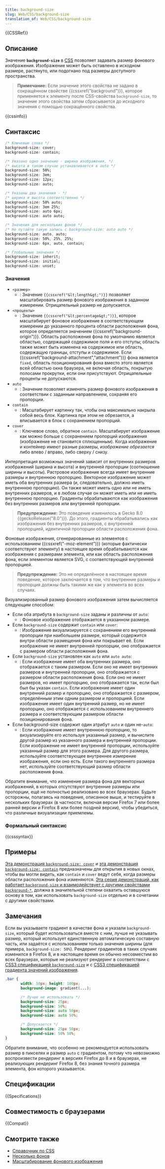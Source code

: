 ```yaml
---
title: background-size
slug: Web/CSS/background-size
translation_of: Web/CSS/background-size
---
```


{{CSSRef}}

## Описание

Значение **`background-size`** в [CSS](/ru/docs/CSS) позволяет задавать размер фонового изображения. Изображение может быть оставлено в исходном размере, растянуто, или подогнано под размеры доступного пространства.

> **Примечание:** Если значение этого свойства не задано в сокращённом свойстве {{cssxref("background")}}, которое применяется к элементу после CSS-свойства `background-size`, то значение этого свойства затем сбрасывается до исходного значения c помощью сокращённого свойства.

{{cssinfo}}

## Синтаксис

```css
/* Ключевые слова */
background-size: cover;
background-size: contain;

/* Указано одно значение - ширина изображения, */
/* высота в таком случае устанавливается в auto */
background-size: 50%;
background-size: 3em;
background-size: 12px;
background-size: auto;

/* Указаны два значения - */
/* ширина и высота соответственно */
background-size: 50% auto;
background-size: 3em 25%;
background-size: auto 6px;
background-size: auto auto;

/* Значения для нескольких фонов */
/* Не путайте такую запись с background-size: auto auto */
background-size: auto, auto;
background-size: 50%, 25%, 25%;
background-size: 6px, auto, contain;

/* Глобальные значения */
background-size: inherit;
background-size: initial;
background-size: unset;
```

### Значения

- `<размер>`
  - : Значение `{{cssxref("&lt;length&gt;")}}` позволяет масштабировать размер фонового изображения в заданном измерении. Отрицательный размер не допускается.
- `<проценты>`
  - : Значение `{{cssxref("&lt;percentage&gt;")}}`, которое масштабирует фоновое изображение в соответствующем измерении до указанного процента области расположения фона, которое определяется значением {{cssxref("background-origin")}}. Область расположения фона по умолчанию является областью, содержащей содержимое поля и его отступы; область также может быть изменена на содержимое или область, содержащую границы, отступы и содержимое. Если {{cssxref("background-attachment","attachment")}} фона является `fixed`, область позиционирования фона вместо этого является всей областью окна браузера, не включая область, покрытую полосами прокрутки, если они присутствуют. Отрицательные проценты не допускаются.
- `auto`
  - : Значение позволяет изменять размер фонового изображения в соответствии с заданным направлением, сохраняя его пропорции.
- `contain`
  - : Масштабирует картинку так, чтобы она максимально накрыла собой весь блок. Картинка при этом не обрезается, а вписывается в блок с сохранением пропорций.
- `cover`
  - : Ключевое слово, обратное `contain`. Масштабирует изображение как можно больше c сохранением пропорций изображения (изображение не становится сплющенным). Когда изображение и контейнер имеют разные размеры, _изображение обрезается_ либо влево / вправо, либо сверху / снизу.

Интерпретация возможных значений зависит от внутренних размеров изображений (ширина и высота) и внутренней пропорции (соотношение ширины и высоты). Растровое изображение всегда имеет внутренние размеры и внутреннюю пропорцию. Векторное изображение может иметь оба внутренних размера (и, следовательно, должно иметь внутреннюю пропорцию). Он также может иметь одно или не иметь внутренних размеров, и в любом случае он может иметь или не иметь внутреннюю пропорцию. Градиенты обрабатываются как изображения без внутренних размеров или внутренней пропорции.

> **Предупреждение:** Это поведение изменилось в Gecko 8.0 {{geckoRelease("8.0")}}. До этого, градиенты обрабатывались как изображения без внутренних размеров, с внутренней пропорцией, идентичной пропорции области расположения фона.

Фоновые изображения, сгенерированные из элементов с использованием {{cssxref("-moz-element")}} (которые фактически соответствуют элементу) в настоящее время обрабатываются как изображения с размерами элемента, или как область расположения фона, если элементом является SVG, с соответствующей внутренней пропорцией.

> **Предупреждение:** Это не определённое в настоящее время поведение, которое заключается в том, что внутренние размеры и пропорция должны быть такими же как у элемента во всех случаях.

Визуализированный размер фонового изображения затем вычисляется следующим способом:

- Если оба атрибута в `background-size` заданы и различны от `auto`:
  - : Фоновое изображение отображается в указанном размере.
- Если `background-size` содержит `contain` или `cover`:
  - : Изображение визуализируется с сохранением его внутренней пропорции при наибольшем размере, который содержится внутри области размещения фона или покрывает её. Если изображение не имеет внутренней пропорции, оно отображается с размером области расположения фона.
- Если `background-size` установлен как `auto` или `auto auto`:
  - : Если изображение имеет оба внутренних размера, оно отображается с таким размером. Если оно не имеет внутренних размеров и внутренней пропорции, оно отображается с размером области расположения фона. Если оно не имеет размеров, но имеет пропорцию, оно отображается так, если был был бы указан `contain`. Если изображение имеет один внутренний размер и пропорцию, оно отображается с размером, определённым этим одним размером и пропорцией. Если изображение имеет один внутренний размер, но не имеет пропорцию, оно отображается с использованием внутреннего размера и соответствующим размером области позиционирования фона.
- Если background-size содержит один атрибут `auto` и один не-`auto`:
  - : Если изображение имеет внутреннюю пропорцию, то визуализируйте его используя указанный размер, и вычислите другой размер из указанного размера и внутренней пропорции. Если изображение не имеет внутренней пропорции, используйте указанный размер для этого размера. Для другого размера, используйте соответствующее внутреннее измерение изображения, если оно есть. Если такого внутреннего размера нет, используйте соответствующий размер области расположения фона.

Обратите внимание, что изменение размера фона для векторных изображений, в которых отсутствуют внутренние размеры или пропорции, ещё не полностью реализовано во всех браузерах. Будьте осторожны, полагаясь на поведение, описанное выше, и тестируйте в нескольких браузерах (в частности, включая версии Firefox 7 или более ранней версии и Firefox 8 или более поздней версии), чтобы убедиться, что различные визуализации приемлемы.

### Формальный синтаксис

{{csssyntax}}

## Примеры

[Эта демонстрация `background-size: cover`](http://whereswalden.com/files/mozilla/background-size/page-cover.html) и [эта демонстрация `background-size: contain`](http://whereswalden.com/files/mozilla/background-size/page-contain.html) предназначены для открытия в новых окнах, чтобы вы могли видеть, как `contain` и `cover` ведут себя, когда размеры области расположения фона изменяются. [Эта серия демонстраций, как работает `background-size` и взаимодействует с другими свойствами `background-*`](http://whereswalden.com/files/mozilla/background-size/more-examples.html), должна в значительной степени охватить оставшуюся основу в том, как использовать `background-size` отдельно и в сочетании с другими свойствами.

## Замечания

Если вы указываете градиент в качестве фона и указали `background-size`, который будет использоваться вместе с ним, лучше не указывать размер, который использует единственную автоматическую составную часть, или задаётся с использованием только значения ширины (для примера, `background-size: 50%`). Рендеринг градиентов в таких случаях изменился в Firefox 8, и в настоящее время он обычно несовместим во всех браузерах, которые не реализуют рендеринг в соответствии с [CSS3 спецификацией `background-size`](http://www.w3.org/TR/css3-background/#the-background-size) и с [CSS3 спецификацией градиента значений изображения](http://dev.w3.org/csswg/css3-images/#gradients).

```css
.bar {
       width: 50px; height: 100px;
       background-image: gradient(...);

       /* Лучше не использовать */
       background-size: 25px;
       background-size: 50%;
       background-size: auto 50px;
       background-size: auto 50%;

       /* Допускается */
       background-size: 25px 50px;
       background-size: 50% 50%;
}
```

Обратите внимание, что особенно не рекомендуется использовать размер в пикселях и размер `auto` с градиентом, потому что невозможно воспроизвести рендеринг в версиях Firefox до 8 и в браузерах, не реализующих рендеринг Firefox 8, без знания точного размера элемента, фон которого указывается.

## Спецификации

{{Specifications}}

## Совместимость с браузерами

{{Compat}}

## Смотрите также

- [Справочник по CSS](/ru/docs/CSS/CSS_Reference)
- [Несколько фонов](/ru/docs/CSS/Multiple_backgrounds)
- [Масштабирование фонового изображения](/ru/docs/CSS/Scaling_background_images)
